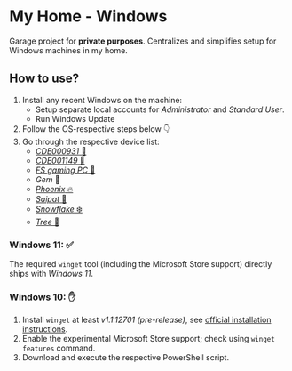# My Home - Windows

Garage project for **private purposes**.
Centralizes and simplifies setup for Windows machines in my home.


## How to use?

1. Install any recent Windows on the machine:
	* Setup separate local accounts for _Administrator_ and _Standard User_.
	* Run Windows Update
2. Follow the OS-respective steps below 👇
2. Go through the respective device list:
	* [_CDE000931_ 💼](./work-c.md)
	* [_CDE001149_ 💼](./work-desktop-c.md)
	* [_FS gaming PC_ 🧔](./desktop-fs.md)
	* _Gem_ 💎
	* [_Phoenix_ 🔥](./desktop-c.md)
	* [_Saipat_ 🦆](./notebook-c.md)
	* [_Snowflake_ ❄️](./htpc-living-room.md)
	* [_Tree_ 🌳](./desktop-s.md)


### Windows 11: ✅

The required `winget` tool (including the Microsoft Store support) directly ships with _Windows 11_.


### Windows 10: ✋

1. Install `winget` at least _v1.1.12701 (pre-release)_, see [official installation instructions](https://github.com/microsoft/winget-cli#installing-the-client).
2. Enable the experimental Microsoft Store support; check using `winget features` command.
2. Download and execute the respective PowerShell script.
